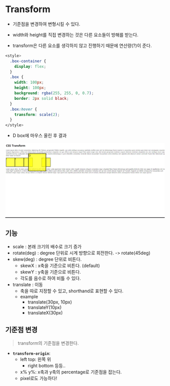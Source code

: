 # Transform

- 기준점을 변경하여 변형시킬 수 있다.

- width와 height를 직접 변경하는 것은 다른 요소들이 방해를 받는다.
- transform은 다른 요소를 생각하지 않고 진행하기 때문에 연산량(?)이 준다.

```css
<style>
  .box-container {
    display: flex;
  }
  .box {
    width: 100px;
    height: 100px;
    background: rgba(255, 255, 0, 0.7);
    border: 2px solid black;
  }
  .box:hover {
    transform: scale(2);
  }
</style>
```



- D box에 마우스 올린 후 결과

![](Transform.assets/tr1.png)



## 기능

- scale : 본래 크기의 배수로 크기 증가
- rotate(deg) : degree 단위로 시계 방향으로 회전한다. -> rotate(45deg)
- skew(deg) : degree 단위로 비튼다.
  - skewX : x축을 기준으로 비튼다. (default)
  - skewY : y축을 기준으로 비튼다.
  - 각도를 음수로 하여 비틀 수 있다.
- translate : 이동
  - 축을 따로 지정할 수 있고, shorthand로 표현할 수 있다.
  - example
    - translate(30px, 10px)
    - translateY(10px)
    - translateX(30px)



## 기준점 변경

> transform의 기준점을 변경한다.



- **`transform-origin`**:
  - left top: 왼쪽 위
    - right bottom 등등..
  - x% y%: x축과 y축의 percentage로 기준점을 잡는다.
  - pixel로도 가능하다!

